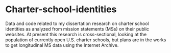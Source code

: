 # Charter-school-identities
Data and code related to my dissertation research on charter school identities as analyzed from mission statements (MSs) on their public websites. At present this research is cross-sectional, looking at the population of currently open U.S. charter schools, but plans are in the works to get longitudinal MS data using the Internet Archive. 
